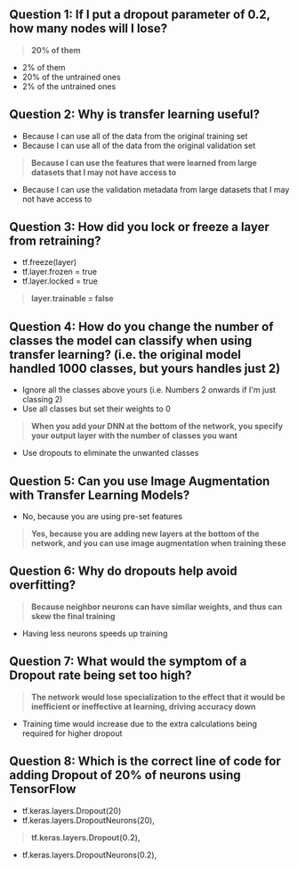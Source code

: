 ## Question 1: If I put a dropout parameter of 0.2, how many nodes will I lose?

> **20% of them**
* 2% of them
* 20% of the untrained ones
* 2% of the untrained ones

## Question 2: Why is transfer learning useful?

* Because I can use all of the data from the original training set
* Because I can use all of the data from the original validation set
> **Because I can use the features that were learned from large datasets that I may not have access to**
* Because I can use the validation metadata from large datasets that I may not have access to

## Question 3: How did you lock or freeze a layer from retraining?

* tf.freeze(layer)
* tf.layer.frozen = true
* tf.layer.locked = true
> **layer.trainable = false**

## Question 4: How do you change the number of classes the model can classify when using transfer learning? (i.e. the original model handled 1000 classes, but yours handles just 2)

* Ignore all the classes above yours (i.e. Numbers 2 onwards if I'm just classing 2)
* Use all classes but set their weights to 0
> **When you add your DNN at the bottom of the network, you specify your output layer with the number of classes you want**
* Use dropouts to eliminate the unwanted classes

## Question 5: Can you use Image Augmentation with Transfer Learning Models? 

* No, because you are using pre-set features
> **Yes, because you are adding new layers at the bottom of the network, and you can use image augmentation when training these**

## Question 6: Why do dropouts help avoid overfitting?

> **Because neighbor neurons can have similar weights, and thus can skew the final training** 
* Having less neurons speeds up training

## Question 7: What would the symptom of a Dropout rate being set too high?

> **The network would lose specialization to the effect that it would be inefficient or ineffective at learning, driving accuracy down**
* Training time would increase due to the extra calculations being required for higher dropout

## Question 8: Which is the correct line of code for adding Dropout of 20% of neurons using TensorFlow

* tf.keras.layers.Dropout(20)
* tf.keras.layers.DropoutNeurons(20),
> **tf.keras.layers.Dropout(0.2),**
* tf.keras.layers.DropoutNeurons(0.2), 